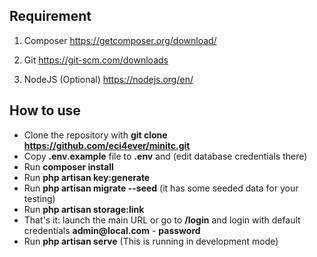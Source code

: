 ## Requirement

1. Composer 
https://getcomposer.org/download/

2. Git
https://git-scm.com/downloads

3. NodeJS (Optional)
https://nodejs.org/en/


## How to use

- Clone the repository with __git clone https://github.com/eci4ever/minitc.git__
- Copy __.env.example__ file to __.env__ and (edit database credentials there)
- Run __composer install__
- Run __php artisan key:generate__
- Run __php artisan migrate --seed__ (it has some seeded data for your testing)
- Run __php artisan storage:link__
- That's it: launch the main URL or go to __/login__ and login with default credentials __admin@local.com__ - __password__
- Run __php artisan serve__ (This is running in development mode)
